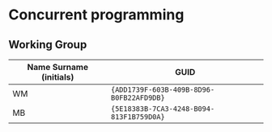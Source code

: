# Concurrent programming

## Working Group

| Name Surname (initials) | GUID                                     |
| ----------------------- | ---------------------------------------- |
| WM                      | `{ADD1739F-603B-409B-8D96-B0FB22AFD9DB}` |
| MB                      | `{5E18383B-7CA3-4248-B094-813F1B759D0A}` |
